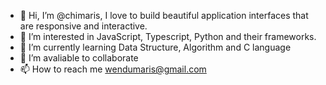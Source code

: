 - 👋 Hi, I’m @chimaris, I love to build beautiful application interfaces that are responsive and interactive.
- 👀 I’m interested in JavaScript, Typescript, Python and their frameworks. 
- 🌱 I’m currently learning Data Structure, Algorithm and C language
- 💞️ I’m avaliable to collaborate
- 📫 How to reach me wendumaris@gmail.com

<!---
chimaris/chimaris is a ✨ special ✨ repository because its `README.md` (this file) appears on your GitHub profile.
You can click the Preview link to take a look at your changes.
--->
